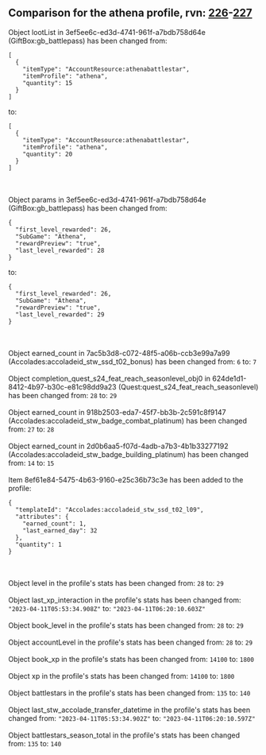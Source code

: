 ## Comparison for the athena profile, rvn: [226](https://github.com/PRO100KatYT/FortniteProfileRevisions/tree/main/profiles/athena/226%20athena.json)-[227](https://github.com/PRO100KatYT/FortniteProfileRevisions/tree/main/profiles/athena/227%20athena.json)

Object lootList in 3ef5ee6c-ed3d-4741-961f-a7bdb758d64e (GiftBox:gb_battlepass) has been changed from:

```
[
  {
    "itemType": "AccountResource:athenabattlestar",
    "itemProfile": "athena",
    "quantity": 15
  }
]
```

to:

```
[
  {
    "itemType": "AccountResource:athenabattlestar",
    "itemProfile": "athena",
    "quantity": 20
  }
]
```

<br><br>
Object params in 3ef5ee6c-ed3d-4741-961f-a7bdb758d64e (GiftBox:gb_battlepass) has been changed from:

```
{
  "first_level_rewarded": 26,
  "SubGame": "Athena",
  "rewardPreview": "true",
  "last_level_rewarded": 28
}
```

to:

```
{
  "first_level_rewarded": 26,
  "SubGame": "Athena",
  "rewardPreview": "true",
  "last_level_rewarded": 29
}
```

<br><br>
Object earned_count in 7ac5b3d8-c072-48f5-a06b-ccb3e99a7a99 (Accolades:accoladeid_stw_ssd_t02_bonus) has been changed from: `6` to: `7`
<br><br>
Object completion_quest_s24_feat_reach_seasonlevel_obj0 in 624de1d1-8412-4b97-b30c-e81c98dd9a23 (Quest:quest_s24_feat_reach_seasonlevel) has been changed from: `28` to: `29`
<br><br>
Object earned_count in 918b2503-eda7-45f7-bb3b-2c591c8f9147 (Accolades:accoladeid_stw_badge_combat_platinum) has been changed from: `27` to: `28`
<br><br>
Object earned_count in 2d0b6aa5-f07d-4adb-a7b3-4b1b33277192 (Accolades:accoladeid_stw_badge_building_platinum) has been changed from: `14` to: `15`
<br><br>
Item 8ef61e84-5475-4b63-9160-e25c36b73c3e has been added to the profile:

```
{
  "templateId": "Accolades:accoladeid_stw_ssd_t02_l09",
  "attributes": {
    "earned_count": 1,
    "last_earned_day": 32
  },
  "quantity": 1
}
```

<br><br>
Object level in the profile's stats has been changed from: `28` to: `29`
<br><br>
Object last_xp_interaction in the profile's stats has been changed from: `"2023-04-11T05:53:34.908Z"` to: `"2023-04-11T06:20:10.603Z"`
<br><br>
Object book_level in the profile's stats has been changed from: `28` to: `29`
<br><br>
Object accountLevel in the profile's stats has been changed from: `28` to: `29`
<br><br>
Object book_xp in the profile's stats has been changed from: `14100` to: `1800`
<br><br>
Object xp in the profile's stats has been changed from: `14100` to: `1800`
<br><br>
Object battlestars in the profile's stats has been changed from: `135` to: `140`
<br><br>
Object last_stw_accolade_transfer_datetime in the profile's stats has been changed from: `"2023-04-11T05:53:34.902Z"` to: `"2023-04-11T06:20:10.597Z"`
<br><br>
Object battlestars_season_total in the profile's stats has been changed from: `135` to: `140`
<br><br>
